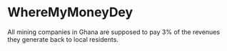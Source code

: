 WhereMyMoneyDey
===============

All mining companies in Ghana are supposed to pay 3% of the revenues they generate back to local residents.
